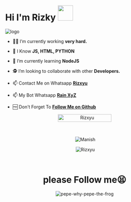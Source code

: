 # Hi I'm Rizky&nbsp;<a href="Hey"><img src="https://raw.githubusercontent.com/TOXIC-DEVIL/TOXIC-DEVIL/TOXIC-DEVIL-OFFICIAL/media/Hi.gif" width="48px"></a>

![logo](https://user-images.githubusercontent.com/88314302/131332636-2639910c-d015-4fd5-807d-d5a677a53626.jpg)


- 🧑‍🏫 I’m currently working **very hard.**

- 🤷 I Know **JS, HTML, PYTHON**

- 📖 I’m currently learning **NodeJS**

- 🕵️ I’m looking to collaborate with other **Developers.**

- 📫 Contact Me on Whatsapp **[Rizxyu](https://wa.me/6282328303332)**
- 📫 My Bot Whatsapp **[Rain XyZ](https://wa.me/62823283033321)**

- 🆓 Don't Forget To **[Follow Me on Github](https://github.com/Rizxyu)**

<p align="center"> <a href="Manish"><img width="170px" height="24" src="https://komarev.com/ghpvc/?username=Rizxyu&label=PROFILE%20VISITORS&color=green&style=flat-square" alt="Rizxyu" /></a> </p><br> 


<div align="center">
<p>&nbsp;<img align="center" src="https://github-readme-stats.vercel.app/api?username=Rizxyu&show_icons=true&theme=nightowl" alt="Manish" /></p>

<p>&nbsp;<img align="center" src="https://github-readme-stats.vercel.app/api/top-langs/?username=Rizxyu&theme=algolia&layout=compact&langs_count=10&hide_border=true&show_icons=true" alt="Rizxyu"/></p></a><br> 

# please Follow me😫
![pepe-why-pepe-the-frog](https://user-images.githubusercontent.com/88314302/131341596-4ecc98a4-6101-4373-bcb2-6666a98935c4.gif)
